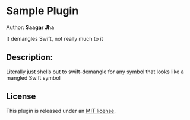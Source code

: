 # Sample Plugin
Author: **Saagar Jha**

It demangles Swift, not really much to it

## Description:
Literally just shells out to swift-demangle for any symbol that looks like a mangled Swift symbol

## License

This plugin is released under an [MIT license](./license).
